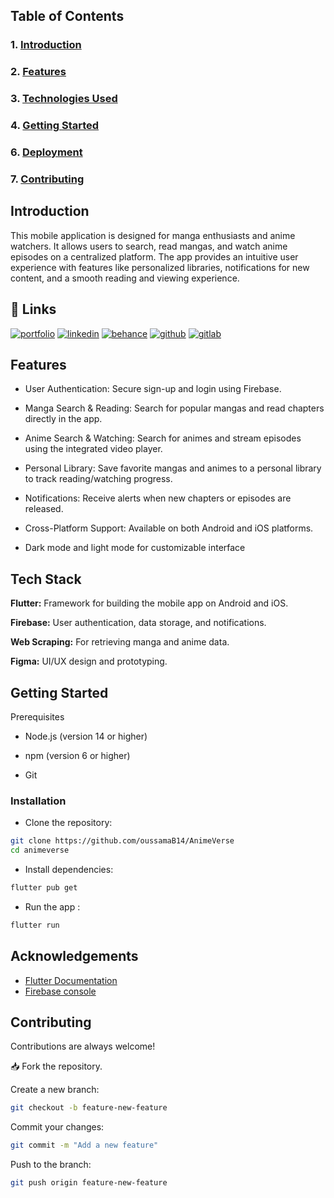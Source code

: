 ## Table of Contents
#### 
### 1. [Introduction](#introduction)
### 2. [Features](#features)
### 3. [Technologies Used](#technologies-used)
### 4. [Getting Started](#getting-started)
### 6. [Deployment](#deployment)
### 7. [Contributing](#contributing)

##  Introduction
This mobile application is designed for manga enthusiasts and anime watchers. It allows users to search, read mangas, and watch anime episodes on a centralized platform. The app provides an intuitive user experience with features like personalized libraries, notifications for new content, and a smooth reading and viewing experience.


## 🔗 Links
[![portfolio](https://img.shields.io/badge/my_portfolio-000?style=for-the-badge&logo=ko-fi&logoColor=white)](https://oussama-boufari.vercel.app/)
[![linkedin](https://img.shields.io/badge/linkedin-0A66C2?style=for-the-badge&logo=linkedin&logoColor=white)](https://www.linkedin.com/in/oussama-boufari-6547469a/)
[![behance](https://img.shields.io/badge/behance-3795BD?style=for-the-badge&logo=behance&logoColor=white)](https://www.behance.net/oussamaboufari1)
[![github](https://img.shields.io/badge/github-1DA1F2?style=for-the-badge&logo=github&logoColor=white)](https://github.com/oussamaB14)
[![gitlab](https://img.shields.io/badge/gitlab-3795BD?style=for-the-badge&logo=gitlab&logoColor=white)](https://gitlab.com/oussamaboufari)
## Features
* User Authentication: Secure sign-up and login using Firebase.

* Manga Search & Reading: Search for popular mangas and read chapters directly in the app.

* Anime Search & Watching: Search for animes and   stream episodes using the integrated video player.

* Personal Library: Save favorite mangas and animes to a personal library to track reading/watching progress.

* Notifications: Receive alerts when new chapters or episodes are released.

* Cross-Platform Support: Available on both Android and iOS platforms.

* Dark mode and light mode for customizable interface
## Tech Stack

**Flutter:** Framework for building the mobile app on Android and iOS.

**Firebase:** User authentication, data storage, and notifications.

**Web Scraping:** For retrieving manga and anime data.

**Figma:**  UI/UX design and prototyping.
## Getting Started

Prerequisites

* Node.js (version 14 or higher)

* npm (version 6 or higher)

* Git

### Installation
- Clone the repository:
```bash
git clone https://github.com/oussamaB14/AnimeVerse
cd animeverse
```
- Install dependencies:
```bash
flutter pub get
```
- Run the app :
```bash
flutter run

```
## Acknowledgements

 - [Flutter Documentation](https://docs.flutter.dev/)
 - [Firebase console](https://firebase.google.com/)


## Contributing

Contributions are always welcome!

📥 Fork the repository.

Create a new branch:
~~~bash
git checkout -b feature-new-feature
~~~

Commit your changes:
~~~bash
git commit -m "Add a new feature"
~~~

Push to the branch:
~~~bash
git push origin feature-new-feature
~~~
